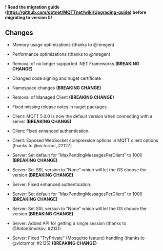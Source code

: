 **! Read the migration guide (https://github.com/dotnet/MQTTnet/wiki/Upgrading-guide) before migrating to version 5!**

## Changes
* Memory usage optimizations (thanks to @mregen)
* Performance optimizations (thanks to @mregen)
* Removal of no longer supported .NET Frameworks **(BREAKING CHANGE)**
* Changed code signing and nuget certificate
* Namespace changes **(BREAKING CHANGE)**
* Removal of Managed Client **(BREAKING CHANGE)**
* Fixed missing release notes in nuget packages.

* Client: MQTT 5.0.0 is now the default version when connecting with a server **(BREAKING CHANGE)**
* Client: Fixed enhanced authentication.
* Client: Exposed WebSocket compression options in MQTT client options (thanks to @victornor, #2127)
* Server: Set default for "MaxPendingMessagesPerClient" to 1000 **(BREAKING CHANGE)**
* Server: Set SSL version to "None" which will let the OS choose the version **(BREAKING CHANGE)**
* Server: Fixed enhanced authentication.
* Server: Set default for "MaxPendingMessagesPerClient" to 1000 **(BREAKING CHANGE)**
* Server: Set SSL version to "None" which will let the OS choose the version **(BREAKING CHANGE)**
* Server: Added API for getting a single session (thanks to @AntonSmolkov, #2131)
* Server: Fixed "TryPrivate" (Mosquitto feature) handling (thanks to @victornor, #2125) **(BREAKING CHANGE)**
